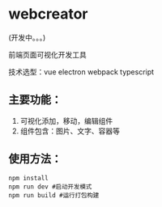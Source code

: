 # webcreator

(开发中。。。)

前端页面可视化开发工具

技术选型：vue electron webpack typescript

## 主要功能：
1. 可视化添加，移动，编辑组件
2. 组件包含：图片、文字、容器等

## 使用方法：

```
npm install
npm run dev #启动开发模式
npm run build #运行打包构建
```



